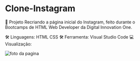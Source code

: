 # Clone-Instagram
🚀 Projeto Recriando a página inicial do Instagram, feito durante o Bootcamps de HTML Web Developer da Digital Innovation One.

🛠 Linguagens:
HTML
CSS
🛠 Ferramenta:
Visual Studio Code
💻Visualização:

![foto da pagina](https://user-images.githubusercontent.com/87138016/176059191-5593c639-accb-41ab-ba5b-799b89c1a002.png)
